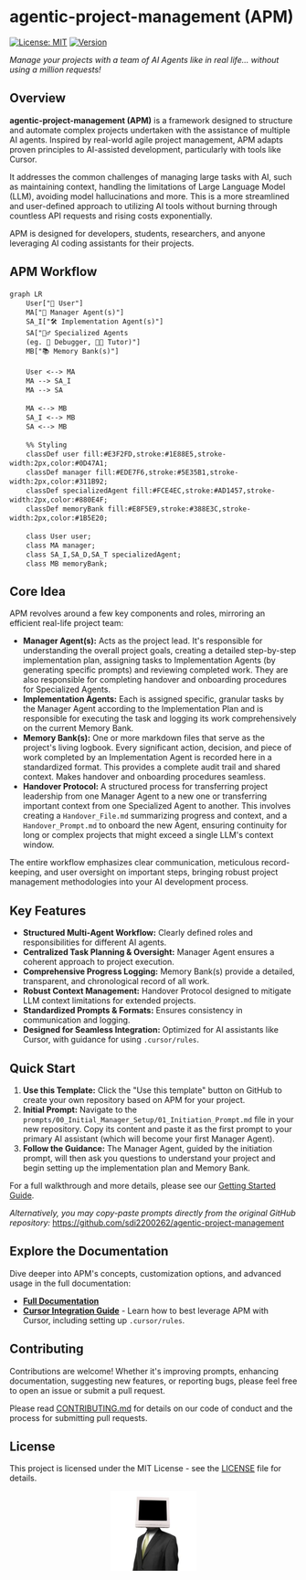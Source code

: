 # agentic-project-management (APM)

[![License: MIT](https://img.shields.io/badge/License-MIT-yellow.svg)](https://opensource.org/licenses/MIT) [![Version](https://img.shields.io/badge/version-v0.1.0-blue)](https://github.com/sdi2200262/agentic-project-management/releases/tag/v0.1.0)

*Manage your projects with a team of AI Agents like in real life... without using a million requests!*

## Overview

**agentic-project-management (APM)** is a framework designed to structure and automate complex projects undertaken with the assistance of multiple AI agents. Inspired by real-world agile project management, APM adapts proven principles to AI-assisted development, particularly with tools like Cursor. 

It addresses the common challenges of managing large tasks with AI, such as maintaining context, handling the limitations of Large Language Model (LLM), avoiding model hallucinations and more. This is a more streamlined and user-defined approach to utilizing AI tools without burning through countless API requests and rising costs exponentially.

APM is designed for developers, students, researchers, and anyone leveraging AI coding assistants for their projects.

## APM Workflow

```mermaid
graph LR
    User["👤 User"]
    MA["🤖 Manager Agent(s)"]
    SA_I["🛠️ Implementation Agent(s)"]
    SA["🕵️‍♂️ Specialized Agents 
    (eg. 🐞 Debugger, 👨‍🏫 Tutor)"]
    MB["📚 Memory Bank(s)"]

    User <--> MA
    MA --> SA_I
    MA --> SA

    MA <--> MB
    SA_I <--> MB
    SA <--> MB

    %% Styling
    classDef user fill:#E3F2FD,stroke:#1E88E5,stroke-width:2px,color:#0D47A1;
    classDef manager fill:#EDE7F6,stroke:#5E35B1,stroke-width:2px,color:#311B92;
    classDef specializedAgent fill:#FCE4EC,stroke:#AD1457,stroke-width:2px,color:#880E4F; 
    classDef memoryBank fill:#E8F5E9,stroke:#388E3C,stroke-width:2px,color:#1B5E20;

    class User user;
    class MA manager;
    class SA_I,SA_D,SA_T specializedAgent;
    class MB memoryBank;
```

## Core Idea

APM revolves around a few key components and roles, mirroring an efficient real-life project team:

*   **Manager Agent(s):** Acts as the project lead. It's responsible for understanding the overall project goals, creating a detailed step-by-step implementation plan, assigning tasks to Implementation Agents (by generating specific prompts) and reviewing completed work. They are also responsible for completing handover and onboarding procedures for Specialized Agents.
*   **Implementation Agents:** Each is assigned specific, granular tasks by the Manager Agent according to the Implementation Plan and is responsible for executing the task and logging its work comprehensively on the current Memory Bank.
*   **Memory Bank(s):** One or more markdown files that serve as the project's living logbook. Every significant action, decision, and piece of work completed by an Implementation Agent is recorded here in a standardized format. This provides a complete audit trail and shared context. Makes handover and onboarding procedures seamless.
*   **Handover Protocol:** A structured process for transferring project leadership from one Manager Agent to a new one or transferring important context from one Specialized Agent to another. This involves creating a `Handover_File.md` summarizing progress and context, and a `Handover_Prompt.md` to onboard the new Agent, ensuring continuity for long or complex projects that might exceed a single LLM's context window.

The entire workflow emphasizes clear communication, meticulous record-keeping, and user oversight on important steps, bringing robust project management methodologies into your AI development process.

## Key Features

*   **Structured Multi-Agent Workflow:** Clearly defined roles and responsibilities for different AI agents.
*   **Centralized Task Planning & Oversight:** Manager Agent ensures a coherent approach to project execution.
*   **Comprehensive Progress Logging:** Memory Bank(s) provide a detailed, transparent, and chronological record of all work.
*   **Robust Context Management:** Handover Protocol designed to mitigate LLM context limitations for extended projects.
*   **Standardized Prompts & Formats:** Ensures consistency in communication and logging.
*   **Designed for Seamless Integration:** Optimized for AI assistants like Cursor, with guidance for using `.cursor/rules`.

## Quick Start

1.  **Use this Template:** Click the "Use this template" button on GitHub to create your own repository based on APM for your project.
2.  **Initial Prompt:** Navigate to the `prompts/00_Initial_Manager_Setup/01_Initiation_Prompt.md` file in your new repository. Copy its content and paste it as the first prompt to your primary AI assistant (which will become your first Manager Agent).
3.  **Follow the Guidance:** The Manager Agent, guided by the initiation prompt, will then ask you questions to understand your project and begin setting up the implementation plan and Memory Bank.

For a full walkthrough and more details, please see our [Getting Started Guide](docs/02_Getting_Started.md).

*Alternatively, you may copy-paste prompts directly from the original GitHub repository:*
 https://github.com/sdi2200262/agentic-project-management
## Explore the Documentation

Dive deeper into APM's concepts, customization options, and advanced usage in the full documentation:

*   [**Full Documentation**](docs/)
*   [**Cursor Integration Guide**](docs/05_Cursor_Integration_Guide.md) - Learn how to best leverage APM with Cursor, including setting up `.cursor/rules`.

## Contributing

Contributions are welcome! Whether it's improving prompts, enhancing documentation, suggesting new features, or reporting bugs, please feel free to open an issue or submit a pull request.

Please read [CONTRIBUTING.md](CONTRIBUTING.md) for details on our code of conduct and the process for submitting pull requests.

## License

This project is licensed under the MIT License - see the [LICENSE](LICENSE) file for details.


<p align="center">
  <img src="assets/cobuter-man.png" alt="CobuterMan" width="150"/>
</p>
